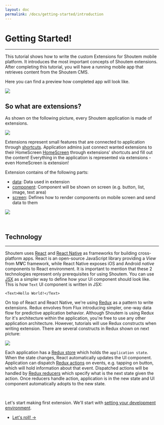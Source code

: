 ```yaml
---
layout: doc
permalink: /docs/getting-started/introduction
---
```


# Getting Started!
<hr />
This tutorial shows how to write the custom Extensions for Shoutem mobile platform. It introduces the most important concepts of Shoutem extensions. After completing this tutorial, you will have a running mobile app that retrieves content from the Shoutem CMS.

Here you can find a preview how completed app will look like.

<p class="image">
<img src='http://shoutem.github.io/img/getting-started/restaurant-preview.png'/>
</p>

## So what are extensions?

As shown on the following picture, every Shoutem application is made of extensions.

<p class="image">
<img src='{{ site.baseUrl }}/img/getting-started/apps-are-made-of-extensions.png'/>
</p>

Extensions represent small features that are connected to application through [shortcuts](TODO). Application admins just connect wanted extensions to their HomeScreen [HomeScreen](TODO) through extensions' shortcuts and fill out the content! Everything in the application is represented via extensions - even HomeScreen is extension!

Extension contains of the following parts:

- [data](TODO): Data used in extension
- [component](TODO): Component will be shown on screen (e.g. button, list, image, text area)
- [screen](TODO): Defines how to render components on mobile screen and send data to them

<p class="image">
<img src='http://shoutem.github.io/img/getting-started/extensions-consist-of.png'/>
</p>

<br />

## Technology

<hr />

Shoutem uses [React](TODO) and [React Native](TODO) as frameworks for building cross-platform apps. React is an open-source JavaScript library providing a *View* from M**V**C framework, while React Native exposes iOS and Android *native* components to React environment. It is important to mention that these 2 technologies represent only prerequisites for using Shoutem. You can use [JSX](TODO) as a simpler way to define how your UI component should look like. This is how  `Text` UI component is written in JSX:

```
<Text>Hello World!</Text>
```

On top of React and React Native, we're using [Redux](http://redux.js.org/) as a pattern to write extensions. Redux envolves from Flux introducing simpler, one-way data flow for predictive application behavior. Although Shoutem is using Redux for it's architecture within the application, you're free to use any other application architecture. However, tutorials will use Redux constructs when writing extension. There are several constructs in Redux shown on next picture:

<p class="image">
<img src='http://shoutem.github.io/img/getting-started/redux.png'/>
</p>

Each application has a [Redux store](http://redux.js.org/docs/basics/Store.html) which holds the `application state`. When the state changes, React automatically updates the UI component. Application can dispatch [Redux actions](TODO) on events, e.g. tapping on button, which will hold information about that event. Dispatched actions will be handled by [Redux reducers](TODO) which specify what is the next state given the action. Once reducers handle action, application is in the new state and UI component automatically adopts to the new state.

<br />

Let's start making first extension. We'll start with [setting your development environment](http://shoutem.github.io/docs/getting-started/development-environment).

<nav>
  <ul class="pager">
    <li class="next">
      <a href="http://shoutem.github.io/docs/getting-started/development-environment">Let's roll! <span aria-hidden="true">&rarr;</span></a>
    </li>
  </ul>
</nav>